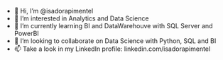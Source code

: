 - 👋 Hi, I’m @isadorapimentel
- 👀 I’m interested in Analytics and Data Science
- 🌱 I’m currently learning BI and DataWarehouve with SQL Server and PowerBI
- 💞️ I’m looking to collaborate on Data Science with Python, SQL and BI
- 📫 Take a look in my LinkedIn profile: linkedin.com/isadorapimentel

<!---
isadorapimentel/isadorapimentel is a ✨ special ✨ repository because its `README.md` (this file) appears on your GitHub profile.
You can click the Preview link to take a look at your changes.
--->
